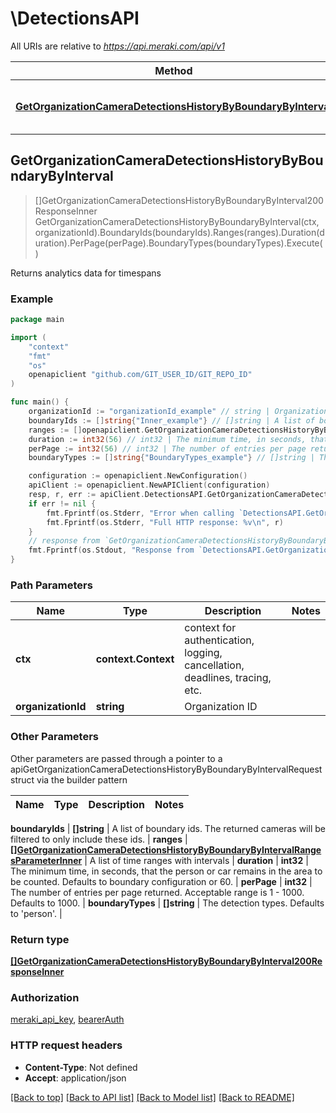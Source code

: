 # \DetectionsAPI

All URIs are relative to *https://api.meraki.com/api/v1*

Method | HTTP request | Description
------------- | ------------- | -------------
[**GetOrganizationCameraDetectionsHistoryByBoundaryByInterval**](DetectionsAPI.md#GetOrganizationCameraDetectionsHistoryByBoundaryByInterval) | **Get** /organizations/{organizationId}/camera/detections/history/byBoundary/byInterval | Returns analytics data for timespans



## GetOrganizationCameraDetectionsHistoryByBoundaryByInterval

> []GetOrganizationCameraDetectionsHistoryByBoundaryByInterval200ResponseInner GetOrganizationCameraDetectionsHistoryByBoundaryByInterval(ctx, organizationId).BoundaryIds(boundaryIds).Ranges(ranges).Duration(duration).PerPage(perPage).BoundaryTypes(boundaryTypes).Execute()

Returns analytics data for timespans



### Example

```go
package main

import (
	"context"
	"fmt"
	"os"
	openapiclient "github.com/GIT_USER_ID/GIT_REPO_ID"
)

func main() {
	organizationId := "organizationId_example" // string | Organization ID
	boundaryIds := []string{"Inner_example"} // []string | A list of boundary ids. The returned cameras will be filtered to only include these ids.
	ranges := []openapiclient.GetOrganizationCameraDetectionsHistoryByBoundaryByIntervalRangesParameterInner{*openapiclient.NewGetOrganizationCameraDetectionsHistoryByBoundaryByIntervalRangesParameterInner("StartTime_example", "EndTime_example", int32(123))} // []GetOrganizationCameraDetectionsHistoryByBoundaryByIntervalRangesParameterInner | A list of time ranges with intervals
	duration := int32(56) // int32 | The minimum time, in seconds, that the person or car remains in the area to be counted. Defaults to boundary configuration or 60. (optional)
	perPage := int32(56) // int32 | The number of entries per page returned. Acceptable range is 1 - 1000. Defaults to 1000. (optional)
	boundaryTypes := []string{"BoundaryTypes_example"} // []string | The detection types. Defaults to 'person'. (optional)

	configuration := openapiclient.NewConfiguration()
	apiClient := openapiclient.NewAPIClient(configuration)
	resp, r, err := apiClient.DetectionsAPI.GetOrganizationCameraDetectionsHistoryByBoundaryByInterval(context.Background(), organizationId).BoundaryIds(boundaryIds).Ranges(ranges).Duration(duration).PerPage(perPage).BoundaryTypes(boundaryTypes).Execute()
	if err != nil {
		fmt.Fprintf(os.Stderr, "Error when calling `DetectionsAPI.GetOrganizationCameraDetectionsHistoryByBoundaryByInterval``: %v\n", err)
		fmt.Fprintf(os.Stderr, "Full HTTP response: %v\n", r)
	}
	// response from `GetOrganizationCameraDetectionsHistoryByBoundaryByInterval`: []GetOrganizationCameraDetectionsHistoryByBoundaryByInterval200ResponseInner
	fmt.Fprintf(os.Stdout, "Response from `DetectionsAPI.GetOrganizationCameraDetectionsHistoryByBoundaryByInterval`: %v\n", resp)
}
```

### Path Parameters


Name | Type | Description  | Notes
------------- | ------------- | ------------- | -------------
**ctx** | **context.Context** | context for authentication, logging, cancellation, deadlines, tracing, etc.
**organizationId** | **string** | Organization ID | 

### Other Parameters

Other parameters are passed through a pointer to a apiGetOrganizationCameraDetectionsHistoryByBoundaryByIntervalRequest struct via the builder pattern


Name | Type | Description  | Notes
------------- | ------------- | ------------- | -------------

 **boundaryIds** | **[]string** | A list of boundary ids. The returned cameras will be filtered to only include these ids. | 
 **ranges** | [**[]GetOrganizationCameraDetectionsHistoryByBoundaryByIntervalRangesParameterInner**](GetOrganizationCameraDetectionsHistoryByBoundaryByIntervalRangesParameterInner.md) | A list of time ranges with intervals | 
 **duration** | **int32** | The minimum time, in seconds, that the person or car remains in the area to be counted. Defaults to boundary configuration or 60. | 
 **perPage** | **int32** | The number of entries per page returned. Acceptable range is 1 - 1000. Defaults to 1000. | 
 **boundaryTypes** | **[]string** | The detection types. Defaults to &#39;person&#39;. | 

### Return type

[**[]GetOrganizationCameraDetectionsHistoryByBoundaryByInterval200ResponseInner**](GetOrganizationCameraDetectionsHistoryByBoundaryByInterval200ResponseInner.md)

### Authorization

[meraki_api_key](../README.md#meraki_api_key), [bearerAuth](../README.md#bearerAuth)

### HTTP request headers

- **Content-Type**: Not defined
- **Accept**: application/json

[[Back to top]](#) [[Back to API list]](../README.md#documentation-for-api-endpoints)
[[Back to Model list]](../README.md#documentation-for-models)
[[Back to README]](../README.md)

